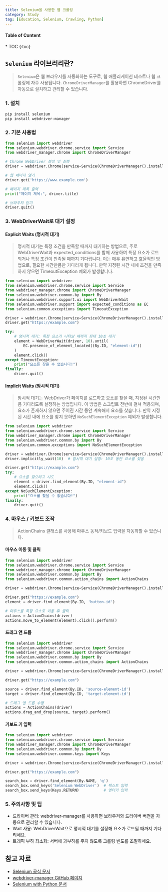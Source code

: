 ```yaml
---
title: Selenium을 사용한 웹 크롤링
category: Study
tag: [Education, Selenium, Crawling, Python]
---
```


<nav class="post-toc" markdown="1">
  <h4>Table of Content</h4>
* TOC
{:toc}
</nav>

## `Selenium` 라이브러리란?
> `Selenium`은 웹 브라우저를 자동화하는 도구로, 웹 애플리케이션 테스트나 웹 크롤링에 자주 사용됩니다. 
`ChromeDriverManager`를 활용하면 ChromeDriver를 자동으로 설치하고 관리할 수 있습니다.

### 1. 설치
```bash
pip install selenium 
pip install webdriver-manager
```

### 2. 기본 사용법
```python
from selenium import webdriver
from selenium.webdriver.chrome.service import Service
from webdriver_manager.chrome import ChromeDriverManager

# Chrome WebDriver 설정 및 실행
driver = webdriver.Chrome(service=Service(ChromeDriverManager().install()))

# 웹 페이지 열기
driver.get('https://www.example.com')

# 페이지 제목 출력
print("페이지 제목:", driver.title)

# 브라우저 닫기
driver.quit()
```

### 3. WebDriverWait로 대기 설정
#### Explicit Waits (명시적 대기)
> 명시적 대기는 특정 조건을 만족할 때까지 대기하는 방법으로, 주로 WebDriverWait과 expected_conditions를 함께 사용하여 특정 요소가 로드되거나 특정 조건이 만족될 때까지 기다립니다. 
이는 매우 유연하고 효율적인 방법으로, 필요한 시간만큼만 기다리게 됩니다. 
만약 지정된 시간 내에 조건을 만족하지 않으면 TimeoutException 예외가 발생합니다.

```python
from selenium import webdriver
from selenium.webdriver.chrome.service import Service
from webdriver_manager.chrome import ChromeDriverManager
from selenium.webdriver.common.by import By
from selenium.webdriver.support.ui import WebDriverWait
from selenium.webdriver.support import expected_conditions as EC
from selenium.common.exceptions import TimeoutException

driver = webdriver.Chrome(service=Service(ChromeDriverManager().install()))
driver.get("https://example.com")

try:
    # 명시적 대기: 특정 요소가 나타날 때까지 최대 10초 대기
    element = WebDriverWait(driver, 10).until(
        EC.presence_of_element_located((By.ID, "element-id"))
    )
    element.click()
except TimeoutException:
    print("요소를 찾을 수 없습니다!")
finally:
    driver.quit()
```

#### Implicit Waits (암시적 대기)
> 암시적 대기는 WebDriver가 페이지를 로드하고 요소를 찾을 때, 지정된 시간만큼 기다리도록 설정하는 방법입니다. 
이 방법은 스크립트 전반에 걸쳐 적용되며, 요소가 존재하지 않으면 주어진 시간 동안 계속해서 요소를 찾습니다. 
만약 지정된 시간 내에 요소를 찾지 못하면 `NoSuchElementException` 예외가 발생합니다.

```python
from selenium import webdriver
from selenium.webdriver.chrome.service import Service
from webdriver_manager.chrome import ChromeDriverManager
from selenium.webdriver.common.by import By
from selenium.common.exceptions import NoSuchElementException

driver = webdriver.Chrome(service=Service(ChromeDriverManager().install()))
driver.implicitly_wait(10)  # 암시적 대기 설정: 10초 동안 요소를 찾음

driver.get("https://example.com")
try:
    # 요소를 찾으려고 시도
    element = driver.find_element(By.ID, "element-id")
    element.click()
except NoSuchElementException:
    print("요소를 찾을 수 없습니다!")
finally:
    driver.quit()
```

### 4. 마우스 / 키보드 조작
> ActionChains 클래스를 사용해 마우스 동작/키보드 입력을 자동화할 수 있습니다.

#### 마우스 이동 및 클릭
```python
from selenium import webdriver
from selenium.webdriver.chrome.service import Service
from webdriver_manager.chrome import ChromeDriverManager
from selenium.webdriver.common.by import By
from selenium.webdriver.common.action_chains import ActionChains

driver = webdriver.Chrome(service=Service(ChromeDriverManager().install()))

driver.get("https://example.com")
element = driver.find_element(By.ID, 'button-id')

# 마우스를 특정 요소로 이동 후 클릭
actions = ActionChains(driver)
actions.move_to_element(element).click().perform()
```

#### 드래그 앤 드롭
```python
from selenium import webdriver
from selenium.webdriver.chrome.service import Service
from webdriver_manager.chrome import ChromeDriverManager
from selenium.webdriver.common.by import By
from selenium.webdriver.common.action_chains import ActionChains

driver = webdriver.Chrome(service=Service(ChromeDriverManager().install()))

driver.get("https://example.com")

source = driver.find_element(By.ID, 'source-element-id')
target = driver.find_element(By.ID, 'target-element-id')

# 드래그 앤 드롭 수행
actions = ActionChains(driver)
actions.drag_and_drop(source, target).perform()
```

#### 키보드 키 입력
```python
from selenium import webdriver
from selenium.webdriver.chrome.service import Service
from webdriver_manager.chrome import ChromeDriverManager
from selenium.webdriver.common.by import By
from selenium.webdriver.common.keys import Keys

driver = webdriver.Chrome(service=Service(ChromeDriverManager().install()))

driver.get("https://example.com")

search_box = driver.find_element(By.NAME, 'q')
search_box.send_keys('Selenium WebDriver')  # 텍스트 입력
search_box.send_keys(Keys.RETURN)           # 엔터키 입력
```

### 5. 주의사항 및 팁
* 드라이버 관리: webdriver-manager를 사용하면 브라우저와 드라이버 버전을 자동으로 관리할 수 있습니다.
* Wait 사용: WebDriverWait으로 명시적 대기를 설정해 요소가 로드될 때까지 기다리세요.
* 트래픽 부하 최소화: 서버에 과부하를 주지 않도록 크롤링 빈도를 조절하세요.

## 참고 자료
* [Selenium 공식 문서](https://www.selenium.dev/documentation/)
* [webdriver-manager GitHub 페이지](https://github.com/SergeyPirogov/webdriver_manager)
* [Selenium with Python 문서](https://selenium-python.readthedocs.io/)

